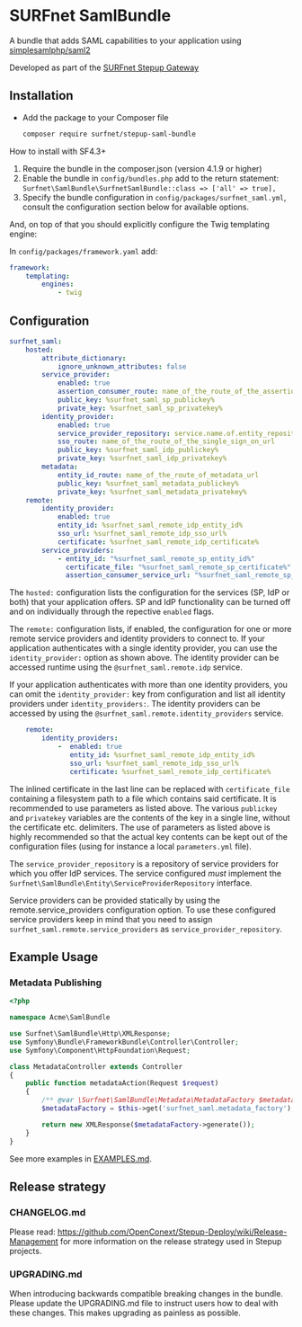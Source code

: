 # SURFnet SamlBundle

<!--
       [![Build Status](https://travis-ci.org/SURFnet/Stepup-bundle.svg)](https://travis-ci.org/SURFnet/Stepup-bundle) [![Scrutinizer Code Quality](https://scrutinizer-ci.com/g/SURFnet/Stepup-bundle/badges/quality-score.png?b=develop)](https://scrutinizer-ci.com/g/SURFnet/Stepup-bundle/?branch=develop) [![SensioLabs Insight](https://insight.sensiolabs.com/projects/5b8b8d8b-e917-4954-818b-782d9e181c75/mini.png)](https://insight.sensiolabs.com/projects/5b8b8d8b-e917-4954-818b-782d9e181c75)
-->

A bundle that adds SAML capabilities to your application using [simplesamlphp/saml2][1]

Developed as part of the [SURFnet Stepup Gateway][2]

## Installation

* Add the package to your Composer file
  ```sh
  composer require surfnet/stepup-saml-bundle
  ```

How to install with SF4.3+
 
1. Require the bundle in the composer.json (version 4.1.9 or higher)
2. Enable the bundle in `config/bundles.php` add to the return statement: `Surfnet\SamlBundle\SurfnetSamlBundle::class => ['all' => true],`
3. Specify the bundle configuration in `config/packages/surfnet_saml.yml`, consult the configuration section below for available options.
 
And, on top of that you should explicitly configure the Twig templating engine:

In `config/packages/framework.yaml` add:

```yaml
framework:
    templating:
        engines:
            - twig
```      

## Configuration

```yaml
surfnet_saml:
    hosted:
        attribute_dictionary:
            ignore_unknown_attributes: false
        service_provider:
            enabled: true
            assertion_consumer_route: name_of_the_route_of_the_assertion_consumer_url
            public_key: %surfnet_saml_sp_publickey%
            private_key: %surfnet_saml_sp_privatekey%
        identity_provider:
            enabled: true
            service_provider_repository: service.name.of.entity_repository
            sso_route: name_of_the_route_of_the_single_sign_on_url
            public_key: %surfnet_saml_idp_publickey%
            private_key: %surfnet_saml_idp_privatekey%
        metadata:
            entity_id_route: name_of_the_route_of_metadata_url
            public_key: %surfnet_saml_metadata_publickey%
            private_key: %surfnet_saml_metadata_privatekey%
    remote:
        identity_provider:
            enabled: true
            entity_id: %surfnet_saml_remote_idp_entity_id%
            sso_url: %surfnet_saml_remote_idp_sso_url%
            certificate: %surfnet_saml_remote_idp_certificate%
        service_providers:
            - entity_id: "%surfnet_saml_remote_sp_entity_id%"
              certificate_file: "%surfnet_saml_remote_sp_certificate%"
              assertion_consumer_service_url: "%surfnet_saml_remote_sp_acs%"            
```

The `hosted:` configuration lists the configuration for the services (SP, IdP or both) that your application offers. SP and IdP
 functionality can be turned off and on individually through the repective `enabled` flags.

The `remote:` configuration lists, if enabled, the configuration for one or more remote service providers and identity providers to connect to.
If your application authenticates with a single identity provider, you can use the `identity_provider:` option as shown above. The identity
provider can be accessed runtime using the `@surfnet_saml.remote.idp` service.

If your application authenticates with more than one identity providers, you can omit the `identity_provider:` key from configuration and list all
identity providers under `identity_providers:`. The identity providers can be accessed by using the `@surfnet_saml.remote.identity_providers` service.
```yaml
    remote:
        identity_providers:
            -  enabled: true
               entity_id: %surfnet_saml_remote_idp_entity_id%
               sso_url: %surfnet_saml_remote_idp_sso_url%
               certificate: %surfnet_saml_remote_idp_certificate%

```

The inlined certificate in the last line can be replaced with `certificate_file` containing a filesystem path to
a file which contains said certificate.
It is recommended to use parameters as listed above. The various `publickey` and `privatekey` variables are the
 contents of the key in a single line, without the certificate etc. delimiters. The use of parameters as listed above
 is highly recommended so that the actual key contents can be kept out of the configuration files (using for instance
 a local `parameters.yml` file).

The `service_provider_repository` is a repository of service providers for which you offer IdP services. The service
configured _must_ implement the `Surfnet\SamlBundle\Entity\ServiceProviderRepository` interface.

Service providers can be provided statically by using the remote.service_providers configuration option. To use these configured service 
providers keep in mind that you need to assign `surfnet_saml.remote.service_providers` as `service_provider_repository`.

## Example Usage

### Metadata Publishing

```php
<?php

namespace Acme\SamlBundle

use Surfnet\SamlBundle\Http\XMLResponse;
use Symfony\Bundle\FrameworkBundle\Controller\Controller;
use Symfony\Component\HttpFoundation\Request;

class MetadataController extends Controller
{
    public function metadataAction(Request $request)
    {
        /** @var \Surfnet\SamlBundle\Metadata\MetadataFactory $metadataFactory */
        $metadataFactory = $this->get('surfnet_saml.metadata_factory');

        return new XMLResponse($metadataFactory->generate());
    }
}
```

See more examples in [EXAMPLES.md](EXAMPLES.md).


## Release strategy

### CHANGELOG.md
Please read: https://github.com/OpenConext/Stepup-Deploy/wiki/Release-Management for more information on the release strategy used in Stepup projects.

### UPGRADING.md
When introducing backwards compatible breaking changes in the bundle. Please update the UPGRADING.md file to instruct
users how to deal with these changes. This makes upgrading as painless as possible. 

[1]: https://github.com/simplesamlphp/saml2
[2]: https://github.com/OpenConext/Stepup-Gateway
